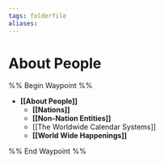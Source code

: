 ```yaml
---
tags: folderfile
aliases:
---
```


# About People
%% Begin Waypoint %%
- **[[About People]]**
	- **[[Nations]]**
	- **[[Non-Nation Entities]]**
	- [[The Worldwide Calendar Systems]]
	- **[[World Wide Happenings]]**

%% End Waypoint %%
